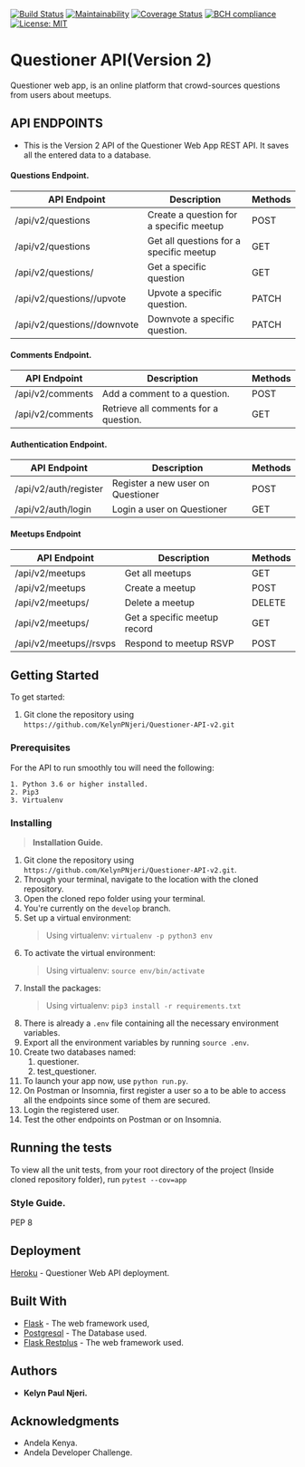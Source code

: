 [![Build Status](https://travis-ci.com/KelynPNjeri/Questioner-API-v2.svg?branch=develop)](https://travis-ci.com/KelynPNjeri/Questioner-API-v2)       [![Maintainability](https://api.codeclimate.com/v1/badges/16c431ceeaa710544007/maintainability)](https://codeclimate.com/github/KelynPNjeri/Questioner-API-v2/maintainability)        [![Coverage Status](https://coveralls.io/repos/github/KelynPNjeri/Questioner-API-v2/badge.svg?branch=develop)](https://coveralls.io/github/KelynPNjeri/Questioner-API-v2?branch=develop)      [![BCH compliance](https://bettercodehub.com/edge/badge/KelynPNjeri/Questioner-API-v2?branch=develop)](https://bettercodehub.com/)      [![License: MIT](https://img.shields.io/badge/License-MIT-yellow.svg)](https://opensource.org/licenses/MIT)
# Questioner API(Version 2)
Questioner web app, is an online platform that crowd-sources questions from users about meetups.

## API ENDPOINTS
- This is the Version 2 API of the Questioner Web App REST API. It saves all the entered data to a database.
#### Questions Endpoint.
| API Endpoint  | Description | Methods |
| ------------- | ------------- | ------------- |
| /api/v2/questions  | Create a question for a specific meetup  | POST  |
| /api/v2/questions  | Get all questions for a specific meetup  | GET  |
| /api/v2/questions/<question id> | Get a specific question  | GET  |
| /api/v2/questions/<question-id>/upvote  | Upvote a specific question.  | PATCH  |
|/api/v2/questions/<question-id>/downvote  | Downvote a specific question. | PATCH |

#### Comments Endpoint.
| API Endpoint  | Description | Methods |
| ------------- | ------------- | ------------- |
| /api/v2/comments  | Add a comment to a question.  | POST  |
| /api/v2/comments  | Retrieve all comments for a question.  | GET  |

#### Authentication Endpoint.
| API Endpoint  | Description | Methods |
| ------------- | ------------- | ------------- |
| /api/v2/auth/register  | Register a new user on Questioner  | POST  |
| /api/v2/auth/login  | Login a user on Questioner  | GET  |

#### Meetups Endpoint
| API Endpoint  | Description | Methods |
| ------------- | ------------- | ------------- |
| /api/v2/meetups  | Get all meetups  | GET  |
| /api/v2/meetups  | Create a meetup  | POST  |
| /api/v2/meetups/<meetup-id>  | Delete a meetup  | DELETE  |
|/api/v2/meetups/<meetup-id> | Get a specific meetup record  | GET  |
|/api/v2/meetups/<meetup-id>/rsvps  | Respond to meetup RSVP  | POST  |

## Getting Started
To get started:
1. Git clone the repository using `https://github.com/KelynPNjeri/Questioner-API-v2.git`

### Prerequisites
For the API to run smoothly tou will need the following:
```
1. Python 3.6 or higher installed.
2. Pip3
3. Virtualenv
```
### Installing
> __Installation Guide.__

1. Git clone the repository using `https://github.com/KelynPNjeri/Questioner-API-v2.git`.
2. Through your terminal, navigate to the location with the cloned repository.
3. Open the cloned repo folder using your terminal.
4. You're currently on the `develop` branch.
5. Set up a virtual environment:
    > Using virtualenv: `virtualenv -p python3 env`
6. To activate the virtual environment:
    > Using virtualenv: `source env/bin/activate`
7. Install the packages:
    > Using virtualenv: `pip3 install -r requirements.txt`
8. There is already a `.env` file containing all the necessary environment variables.
9. Export all the environment variables by running `source .env`.
11. Create two databases named:
    1. questioner.
    2. test_questioner.
12. To launch your app now, use `python run.py`.
13. On Postman or Insomnia, first register a user so a to be able to access all the endpoints since some of them are secured.
14. Login the registered user.
13. Test the other endpoints on Postman or on Insomnia.

## Running the tests
To view all the unit tests, from your root directory of the project (Inside cloned repository folder), run `pytest --cov=app`

### Style Guide.
PEP 8

## Deployment
[Heroku](https://questioner-kelyn.herokuapp.com/) - Questioner Web API deployment.

## Built With
* [Flask](http://flask.pocoo.org/docs/1.0/) - The web framework used,
* [Postgresql](https://www.postgresql.org/) - The Database used.
* [Flask Restplus](https://flask-restplus.readthedocs.io/en/stable/) - The web framework used.

## Authors
* **Kelyn Paul Njeri.** 

## Acknowledgments
* Andela Kenya.
* Andela Developer Challenge.
